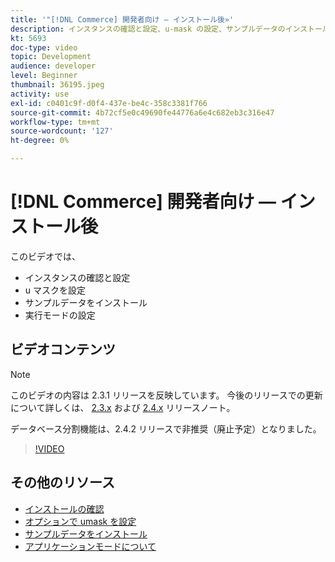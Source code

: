 ```yaml
---
title: '"[!DNL Commerce] 開発者向け — インストール後»'
description: インスタンスの確認と設定、u-mask の設定、サンプルデータのインストール、適切な実行モードの設定を行います
kt: 5693
doc-type: video
topic: Development
audience: developer
level: Beginner
thumbnail: 36195.jpeg
activity: use
exl-id: c0401c9f-d0f4-437e-be4c-358c3381f766
source-git-commit: 4b72cf5e0c49690fe44776a6e4c682eb3c316e47
workflow-type: tm+mt
source-wordcount: '127'
ht-degree: 0%

---
```


# [!DNL Commerce] 開発者向け — インストール後

このビデオでは、

- インスタンスの確認と設定
- u マスクを設定
- サンプルデータをインストール
- 実行モードの設定

## ビデオコンテンツ

>[!NOTE]
>
>このビデオの内容は 2.3.1 リリースを反映しています。 今後のリリースでの更新について詳しくは、 [ 2.3.x](https://devdocs.magento.com/guides/v2.3/release-notes/bk-release-notes.html) および [2.4.x](https://devdocs.magento.com/guides/v2.4/release-notes/bk-release-notes.html) リリースノート。
>
>データベース分割機能は、2.4.2 リリースで非推奨（廃止予定）となりました。

>[!VIDEO](https://video.tv.adobe.com/v/36195?quality=12&learn=on)

## その他のリソース

- [インストールの確認](https://devdocs.magento.com/guides/v2.4/install-gde/install/verify.html)
- [オプションで umask を設定](https://devdocs.magento.com/guides/v2.4/install-gde/install/post-install-umask.html)
- [サンプルデータをインストール](https://devdocs.magento.com/guides/v2.4/install-gde/install/sample-data-after-magento.html)
- [アプリケーションモードについて](https://devdocs.magento.com/guides/v2.4/config-guide/bootstrap/magento-modes.html)
